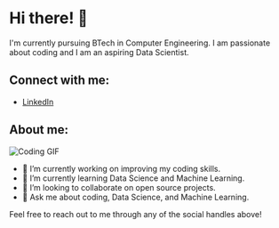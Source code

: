 # Hi there! 👋

I'm currently pursuing BTech in Computer Engineering. I am passionate about coding and I am an aspiring Data Scientist.

## Connect with me:

- [LinkedIn](https://www.linkedin.com/in/edwinadsouza26)

## About me:

![Coding GIF](https://media.giphy.com/media/ZVik7pBtu9dNS/giphy.gif)

- 🔭 I’m currently working on improving my coding skills.
- 🌱 I’m currently learning Data Science and Machine Learning.
- 👯 I’m looking to collaborate on open source projects.
- 💬 Ask me about coding, Data Science, and Machine Learning.

Feel free to reach out to me through any of the social handles above!
